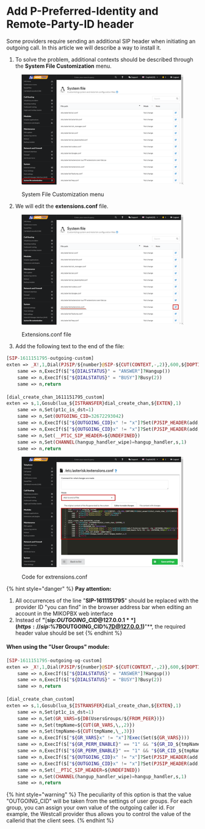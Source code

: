# Add P-Preferred-Identity and Remote-Party-ID header

Some providers require sending an additional SIP header when initiating an outgoing call. In this article we will describe a way to install it.

1. To solve the problem, additional contexts should be described through the **System File Customization** menu.

<figure><img src="../../.gitbook/assets/SystemFileCustomization.png" alt=""><figcaption><p>System File Customization menu</p></figcaption></figure>

2. We will edit the **extensions.conf** file.

<figure><img src="../../.gitbook/assets/EditExtensions.conf.png" alt=""><figcaption><p>Extensions.conf file</p></figcaption></figure>

3. Add the following text to the end of the file:

```php
[SIP-1611151795-outgoing-custom]
exten => _X!,1,Dial(PJSIP/${number}@SIP-${CUT(CONTEXT,-,2)},600,${DOPTIONS}TKU(dial_answer)b(dial_create_chan_${CUT(CONTEXT,-,2)}_custom,s,1))
    same => n,ExecIf($["${DIALSTATUS}" = "ANSWER"]?Hangup())
    same => n,ExecIf($["${DIALSTATUS}" = "BUSY"]?Busy(2))
    same => n,return
    
[dial_create_chan_1611151795_custom] 
exten => s,1,Gosub(lua_${ISTRANSFER}dial_create_chan,${EXTEN},1)
    same => n,Set(pt1c_is_dst=1) 
    same => n,Set(OUTGOING_CID=32672293042)
    same => n,ExecIf($["${OUTGOING_CID}x" != "x"]?Set(PJSIP_HEADER(add,P-Preferred-Identit)=<sip:${OUTGOING_CID}@127.0.0.1>))
    same => n,ExecIf($["${OUTGOING_CID}x" != "x"]?Set(PJSIP_HEADER(add,Remote-Party-ID)=<sip:${OUTGOING_CID}@127.0.0.1>))
    same => n,Set(__PT1C_SIP_HEADER=${UNDEFINED}) 
    same => n,Set(CHANNEL(hangup_handler_wipe)=hangup_handler,s,1) 
    same => n,return
```

<figure><img src="../../.gitbook/assets/CodeForExtensionsConf.png" alt=""><figcaption><p>Code for extrensions.conf</p></figcaption></figure>

{% hint style="danger" %}
**Pay attention:**&#x20;

1. All occurrences of the line "**SIP-1611151795**" should be replaced with the provider ID "you can find" in the browser address bar when editing an account in the MIKOPBX web interface&#x20;
2. Instead of **"**[**sip:${OUTGOING\_CID}@127.0.0.1**](https://sip:$%7BOUTGOING\_CID%7D@127.0.0.1)**"**, the required header value should be set
{% endhint %}

#### When using the "User Groups" module:

```php
[SIP-1611151795-outgoing-ug-custom]
exten => _X!,1,Dial(PJSIP/${number}@SIP-${CUT(CONTEXT,-,2)},600,${DOPTIONS}TKU(dial_answer)b(dial_create_chan_custom,s,1))
	same => n,ExecIf($["${DIALSTATUS}" = "ANSWER"]?Hangup())
	same => n,ExecIf($["${DIALSTATUS}" = "BUSY"]?Busy(2))
    same => n,return
    
[dial_create_chan_custom] 
exten => s,1,Gosub(lua_${ISTRANSFER}dial_create_chan,${EXTEN},1)
    same => n,Set(pt1c_is_dst=1) 
    same => n,Set(GR_VARS=${DB(UsersGroups/${FROM_PEER})}) 
    same => n,Set(tmpName=${CUT(GR_VARS,\,,2)})
    same => n,Set(tmpName=${CUT(tmpName,\_,3)})
	same => n,ExecIf($["${GR_VARS}x" != "x"]?Exec(Set(${GR_VARS}))) 
	same => n,ExecIf($["${GR_PERM_ENABLE}" == "1" && "${GR_ID_${tmpName}}" != "1"]?return) 
	same => n,ExecIf($["${GR_PERM_ENABLE}" == "1" && "${GR_CID_${tmpName}}x" != "x"]?MSet(GR_OLD_CALLERID=${CALLERID(num)},OUTGOING_CID=${GR_CID_${tmpName}}))
	same => n,ExecIf($["${OUTGOING_CID}x" != "x"]?Set(PJSIP_HEADER(add,P-Preferred-Identit)=<sip:${OUTGOING_CID}@127.0.0.1>))
	same => n,ExecIf($["${OUTGOING_CID}x" != "x"]?Set(PJSIP_HEADER(add,Remote-Party-ID)=<sip:${OUTGOING_CID}@127.0.0.1>))
    same => n,Set(__PT1C_SIP_HEADER=${UNDEFINED}) 
    same => n,Set(CHANNEL(hangup_handler_wipe)=hangup_handler,s,1) 
    same => n,return
```

{% hint style="warning" %}
The peculiarity of this option is that the value "OUTGOING\_CID" will be taken from the settings of user groups. For each group, you can assign your own value of the outgoing caller id. For example, the Westcall provider thus allows you to control the value of the callerid that the client sees.
{% endhint %}
